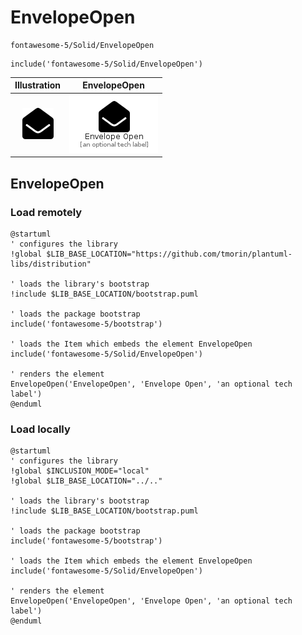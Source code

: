 # EnvelopeOpen


```text
fontawesome-5/Solid/EnvelopeOpen
```

```text
include('fontawesome-5/Solid/EnvelopeOpen')
```



| Illustration | EnvelopeOpen |
| :---: | :---: |
| ![illustration for Illustration](../../fontawesome-5/Solid/EnvelopeOpen.png) | ![illustration for EnvelopeOpen](../../fontawesome-5/Solid/EnvelopeOpen.Local.png) |




## EnvelopeOpen

### Load remotely
```plantuml
@startuml
' configures the library
!global $LIB_BASE_LOCATION="https://github.com/tmorin/plantuml-libs/distribution"

' loads the library's bootstrap
!include $LIB_BASE_LOCATION/bootstrap.puml

' loads the package bootstrap
include('fontawesome-5/bootstrap')

' loads the Item which embeds the element EnvelopeOpen
include('fontawesome-5/Solid/EnvelopeOpen')

' renders the element
EnvelopeOpen('EnvelopeOpen', 'Envelope Open', 'an optional tech label')
@enduml
```

### Load locally
```plantuml
@startuml
' configures the library
!global $INCLUSION_MODE="local"
!global $LIB_BASE_LOCATION="../.."

' loads the library's bootstrap
!include $LIB_BASE_LOCATION/bootstrap.puml

' loads the package bootstrap
include('fontawesome-5/bootstrap')

' loads the Item which embeds the element EnvelopeOpen
include('fontawesome-5/Solid/EnvelopeOpen')

' renders the element
EnvelopeOpen('EnvelopeOpen', 'Envelope Open', 'an optional tech label')
@enduml
```

